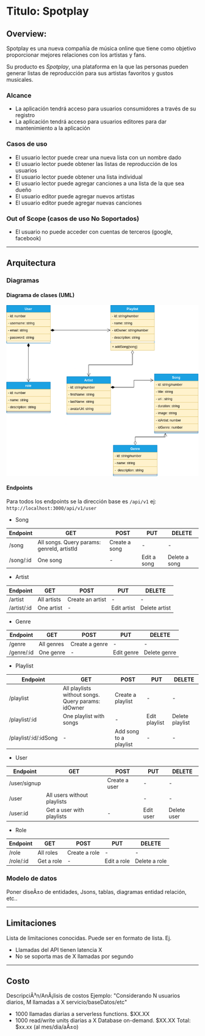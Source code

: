 # Titulo: Spotplay

## Overview: 
Spotplay es una nueva compañía de música online que tiene como objetivo proporcionar mejores relaciones con los artistas y fans. 

Su producto es _Spotplay_, una plataforma en la que las personas pueden generar  listas de reproducción para sus artistas favoritos y gustos musicales. 

### Alcance
- La aplicación tendrá acceso para usuarios consumidores a través de su registro
- La aplicación tendrá acceso para usuarios editores para dar mantenimiento a la aplicación

### Casos de uso

* El usuario lector puede crear una nueva lista con un nombre dado
* El usuario lector puede obtener las listas de reproducción de los usuarios
* El usuario lector puede obtener una lista individual
* El usuario lector puede agregar canciones a una lista de la que sea dueño
* El usuario editor puede agregar nuevos artistas
* El usuario editor puede agregar nuevas canciones


### Out of Scope (casos de uso No Soportados)

* El usuario no puede acceder con cuentas de terceros (google, facebook)

---
## Arquitectura

### Diagramas

#### Diagrama de clases (UML)
![Diagrama uml](./assets/uml.png)
#### Endpoints
Para todos los endpoints se la dirección base es `/api/v1` ej:
`http://localhost:3000/api/v1/user`

- Song

| **Endpoint** | **GET**   | **POST**      | **PUT**     | **DELETE**    |
|--------------|-----------|---------------|-------------|---------------|
| /song       | All songs. Query params: genreId, artistId | Create a song | -           | -             |
| /song/:id    | One song  | -             | Edit a song | Delete a song |

- Artist

| **Endpoint** | **GET**     | **POST**         | **PUT**     | **DELETE**    |
|--------------|-------------|------------------|-------------|---------------|
| /artist      | All artists | Create an artist | -           | -             |
| /artist/:id  | One artist  | -                | Edit artist | Delete artist |

- Genre

| **Endpoint** | **GET**    | **POST**       | **PUT**    | **DELETE**   |
|--------------|------------|----------------|------------|--------------|
| /genre       | All genres | Create a genre | -          | -            |
| /genre/:id   | One genre  | -              | Edit genre | Delete genre |

- Playlist

| **Endpoint** | **GET**    | **POST**       | **PUT**    | **DELETE**   |
|--------------|------------|----------------|------------|--------------|
| /playlist       | All playlists without songs. Query params: idOwner | Create a playlist | -          | -            |
| /playlist/:id   | One playlist with songs | -              | Edit playlist | Delete playlist |
| /playlist/:id/:idSong   | - | Add song to a playlist              | - | - |

- User

| **Endpoint** | **GET**                     | **POST**      | **PUT**   | **DELETE**  |
|--------------|-----------------------------|---------------|-----------|-------------|
| /user/signup |                             | Create a user | -         | -           |
| /user        | All users without playlists |               | -         | -           |
| /user:id     | Get a user with playlists   | -             | Edit user | Delete user |

- Role

| **Endpoint** | **GET**    | **POST**      | **PUT**     | **DELETE**    |
|--------------|------------|---------------|-------------|---------------|
| /role        | All roles  | Create a role | -           | -             |
| /role/:id    | Get a role | -             | Edit a role | Delete a role |





### Modelo de datos
Poner diseÃ±o de entidades, Jsons, tablas, diagramas entidad relación, etc..

---
## Limitaciones
Lista de limitaciones conocidas. Puede ser en formato de lista.
Ej.
* Llamadas del API tienen latencia X
* No se soporta mas de X llamadas por segundo
---
## Costo
DescripciÃ³n/AnÃ¡lisis de costos
Ejemplo:
"Considerando N usuarios diarios, M llamadas a X servicio/baseDatos/etc"
* 1000 llamadas diarias a serverless functions. $XX.XX
* 1000 read/write units diarias a X Database on-demand. $XX.XX
Total: $xx.xx (al mes/dia/aÃ±o)